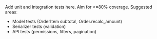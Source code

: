 
Add unit and integration tests here. Aim for >=80% coverage.
Suggested areas:
- Model tests (OrderItem subtotal, Order.recalc_amount)
- Serializer tests (validation)
- API tests (permissions, filters, pagination)
